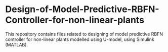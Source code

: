 # Design-of-Model-Predictive-RBFN-Controller-for-non-linear-plants
This repository contains files related to designing of model predictive RBFN controller for non-linear plants modelled using U-model, using Simulink (MATLAB).
